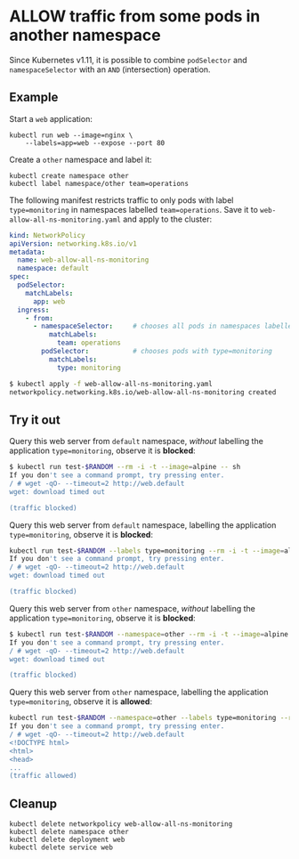 # ALLOW traffic from some pods in another namespace

Since Kubernetes v1.11, it is possible to combine `podSelector` and `namespaceSelector`
with an `AND` (intersection) operation.

## Example

Start a `web` application:

    kubectl run web --image=nginx \
        --labels=app=web --expose --port 80

Create a `other` namespace and label it:

    kubectl create namespace other
    kubectl label namespace/other team=operations

The following manifest restricts traffic to only pods with label `type=monitoring` in namespaces labelled `team=operations`. Save it to `web-allow-all-ns-monitoring.yaml` and apply to the cluster:

```yaml
kind: NetworkPolicy
apiVersion: networking.k8s.io/v1
metadata:
  name: web-allow-all-ns-monitoring
  namespace: default
spec:
  podSelector:
    matchLabels:
      app: web
  ingress:
    - from:
      - namespaceSelector:     # chooses all pods in namespaces labelled with team=operations
          matchLabels:
            team: operations  
        podSelector:           # chooses pods with type=monitoring
          matchLabels:
            type: monitoring
```

```sh
$ kubectl apply -f web-allow-all-ns-monitoring.yaml
networkpolicy.networking.k8s.io/web-allow-all-ns-monitoring created
```

## Try it out

Query this web server from `default` namespace, *without* labelling the application `type=monitoring`, observe it is **blocked**:

```sh
$ kubectl run test-$RANDOM --rm -i -t --image=alpine -- sh
If you don't see a command prompt, try pressing enter.
/ # wget -qO- --timeout=2 http://web.default
wget: download timed out

(traffic blocked)
```

Query this web server from `default` namespace, labelling the application `type=monitoring`, observe it is **blocked**:

```sh
kubectl run test-$RANDOM --labels type=monitoring --rm -i -t --image=alpine -- sh
If you don't see a command prompt, try pressing enter.
/ # wget -qO- --timeout=2 http://web.default
wget: download timed out

(traffic blocked)
```

Query this web server from `other` namespace, *without* labelling the application `type=monitoring`, observe it is **blocked**:

```sh
$ kubectl run test-$RANDOM --namespace=other --rm -i -t --image=alpine -- sh
If you don't see a command prompt, try pressing enter.
/ # wget -qO- --timeout=2 http://web.default
wget: download timed out

(traffic blocked)
```

Query this web server from `other` namespace, labelling the application `type=monitoring`, observe it is **allowed**:

```sh
kubectl run test-$RANDOM --namespace=other --labels type=monitoring --rm -i -t --image=alpine -- sh
If you don't see a command prompt, try pressing enter.
/ # wget -qO- --timeout=2 http://web.default
<!DOCTYPE html>
<html>
<head>
...
(traffic allowed)
```

## Cleanup

    kubectl delete networkpolicy web-allow-all-ns-monitoring
    kubectl delete namespace other
    kubectl delete deployment web
    kubectl delete service web